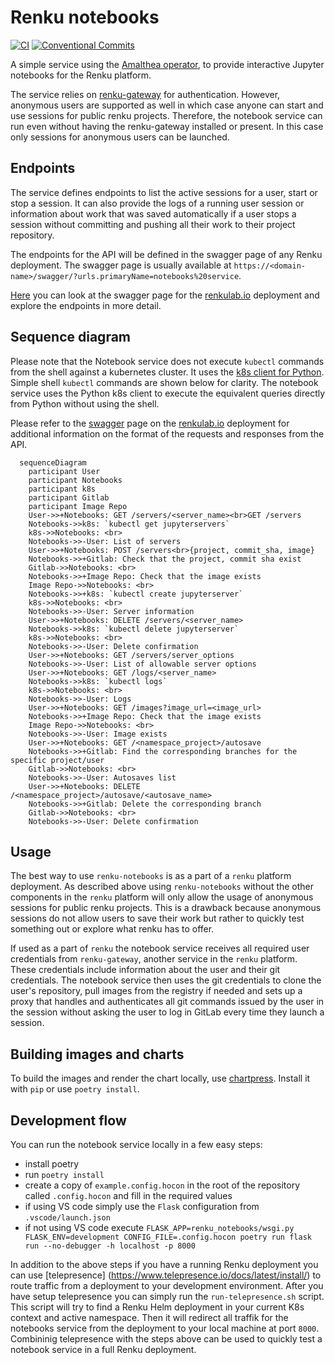 # Renku notebooks

[![CI]][1]
[![Conventional Commits]][2]

A simple service using the [Amalthea operator], to provide interactive
Jupyter notebooks for the Renku platform.

The service relies on [renku-gateway] for authentication. However,
anonymous users are supported as well in which case anyone can start and
use sessions for public renku projects. Therefore, the notebook service
can run even without having the renku-gateway installed or present. In
this case only sessions for anonymous users can be launched.

## Endpoints

The service defines endpoints to list the active sessions for a user,
start or stop a session. It can also provide the logs of a running user
session or information about work that was saved automatically if a user
stops a session without committing and pushing all their work to their
project repository.

The endpoints for the API will be defined in the swagger page of any
Renku deployment. The swagger page is usually available at
`https://<domain-name>/swagger/?urls.primaryName=notebooks%20service`.

[Here][swagger] you can look at the swagger page for the [renkulab.io][renkulab] deployment
and explore the endpoints in more detail.

## Sequence diagram

Please note that the Notebook service does not execute `kubectl` commands from
the shell against a kubernetes cluster. It uses the [k8s client for Python][k8s python client].
Simple shell `kubectl` commands are shown below for clarity. The notebook service
uses the Python k8s client to execute the equivalent queries directly from Python
without using the shell.

Please refer to the [swagger][swagger] page on the [renkulab.io][renkulab] deployment for additional information
on the format of the requests and responses from the API.

```mermaid
  sequenceDiagram
    participant User
    participant Notebooks
    participant k8s
    participant Gitlab
    participant Image Repo
    User->>+Notebooks: GET /servers/<server_name><br>GET /servers
    Notebooks->>k8s: `kubectl get jupyterservers`
    k8s->>Notebooks: <br>
    Notebooks->>-User: List of servers
    User->>+Notebooks: POST /servers<br>{project, commit_sha, image}
    Notebooks->>+Gitlab: Check that the project, commit sha exist
    Gitlab->>Notebooks: <br>
    Notebooks->>+Image Repo: Check that the image exists
    Image Repo->>Notebooks: <br>
    Notebooks->>+k8s: `kubectl create jupyterserver`
    k8s->>Notebooks: <br>
    Notebooks->>-User: Server information
    User->>+Notebooks: DELETE /servers/<server_name>
    Notebooks->>k8s: `kubectl delete jupyterserver`
    k8s->>Notebooks: <br>
    Notebooks->>-User: Delete confirmation
    User->>+Notebooks: GET /servers/server_options
    Notebooks->>-User: List of allowable server options
    User->>+Notebooks: GET /logs/<server_name>
    Notebooks->>k8s: `kubectl logs`
    k8s->>Notebooks: <br>
    Notebooks->>-User: Logs
    User->>+Notebooks: GET /images?image_url=<image_url>
    Notebooks->>+Image Repo: Check that the image exists
    Image Repo->>Notebooks: <br>
    Notebooks->>-User: Image exists
    User->>+Notebooks: GET /<namespace_project>/autosave
    Notebooks->>+Gitlab: Find the corresponding branches for the specific project/user
    Gitlab->>Notebooks: <br>
    Notebooks->>-User: Autosaves list
    User->>+Notebooks: DELETE /<namespace_project>/autosave/<autosave_name>
    Notebooks->>+Gitlab: Delete the corresponding branch
    Gitlab->>Notebooks: <br>
    Notebooks->>-User: Delete confirmation
```

## Usage

The best way to use `renku-notebooks` is as a part of a `renku` platform
deployment. As described above using `renku-notebooks` without the other
components in the `renku` platform will only allow the usage of
anonymous sessions for public renku projects. This is a drawback because
anonymous sessions do not allow users to save their work but rather to
quickly test something out or explore what renku has to offer.

If used as a part of `renku` the notebook service receives all required
user credentials from `renku-gateway`, another service in the `renku`
platform. These credentials include information about the user and their
git credentials. The notebook service then uses the git credentials to
clone the user's repository, pull images from the registry if needed and
sets up a proxy that handles and authenticates all git commands issued
by the user in the session without asking the user to log in GitLab
every time they launch a session.

## Building images and charts

To build the images and render the chart locally, use [chartpress]. Install it
with `pip` or use `poetry install`.

## Development flow

You can run the notebook service locally in a few easy steps:
- install poetry
- run `poetry install`
- create a copy of `example.config.hocon` in the root of the repository called `.config.hocon` and fill in the required values
- if using VS code simply use the `Flask` configuration from `.vscode/launch.json`
- if not using VS code execute `FLASK_APP=renku_notebooks/wsgi.py FLASK_ENV=development CONFIG_FILE=.config.hocon poetry run flask run --no-debugger -h localhost -p 8000`

In addition to the above steps if you have a running Renku deployment you can use [telepresence]
(https://www.telepresence.io/docs/latest/install/) to route traffic from a deployment to your development 
environment. After you have setup telepresence you can simply run the `run-telepresence.sh` script.
This script will try to find a Renku Helm deployment in your current K8s context and active namespace.
Then it will redirect all traffik for the notebooks service from the deployment to your local machine at
port `8000`. Combininig telepresence with the steps above can be used to quickly test a notebook
service in a full Renku deployment.

  [CI]: https://github.com/SwissDataScienceCenter/renku-notebooks/workflows/CI/badge.svg
  [1]: https://github.com/SwissDataScienceCenter/renku-notebooks/actions?query=branch%3Amaster+workflow%3ACI
  [Conventional Commits]: https://img.shields.io/badge/Conventional%20Commits-1.0.0-yellow.svg?style=flat-square
  [2]: https://conventionalcommits.org
  [Amalthea operator]: https://github.com/SwissDataScienceCenter/amalthea
  [renku-gateway]: https://github.com/SwissDataScienceCenter/renku-gateway
  [swagger]: https://renkulab.io/swagger/?urls.primaryName=notebooks%20service
  [chartpress]: https://github.com/jupyterhub/chartpress
  [k8s python client]: https://github.com/kubernetes-client/python
  [renkulab]: https://renkulab.io
